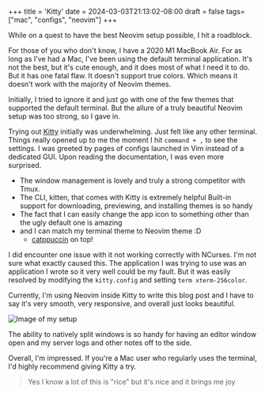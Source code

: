 +++
title = 'Kitty'
date = 2024-03-03T21:13:02-08:00
draft = false
tags=["mac", "configs", "neovim"]
+++

While on a quest to have the best Neovim setup possible, I hit a roadblock.

For those of you who don't know, I have a 2020 M1 MacBook Air. For as long as I've had a Mac, I've been using the default terminal application. It's not the best, but it's cute enough, and it does most of what I need it to do. But it has one fatal flaw. It doesn't support true colors. Which means it doesn't work with the majority of Neovim themes.

Initially, I tried to ignore it and just go with one of the few themes that supported the default terminal. But the allure of a truly beautiful Neovim setup was too strong, so I gave in.

Trying out [Kitty](https://sw.kovidgoyal.net/kitty/) initially was underwhelming. Just felt like any other terminal. Things really opened up to me the moment I hit `command + ,` to see the settings. I was greeted by pages of configs launched in Vim instead of a dedicated GUI. Upon reading the documentation, I was even more surprised.

- The window management is lovely and truly a strong competitor with Tmux.
- The CLI, kitten,  that comes with Kitty is extremely helpful
Built-in support for downloading, previewing, and installing themes is so handy
- The fact that I can easily change the app icon to something other than the ugly default one is amazing
- and I can match my terminal theme to Neovim theme :D
  - [catppuccin](https://github.com/catppuccin/catppuccin) on top!

I did encounter one issue with it not working correctly with NCurses. I'm not sure what exactly caused this. The application I was trying to use was an application I wrote so it very well could be my fault. But it was easily resolved by modifying the `kitty.config` and setting `term xterm-256color`.

Currently, I'm using Neovim inside Kitty to write this blog post and I have to say it's very smooth, very responsive, and overall just looks beautiful. 

![Image of my setup](https://s3.us-west-1.amazonaws.com/jadenarceneaux.com/neovim.webp)

The ability to natively split windows is so handy for having an editor window open and my server logs and other notes off to the side.

Overall, I'm impressed. If you're a Mac user who regularly uses the terminal, I'd highly recommend giving Kitty a try.

> Yes I know a lot of this is "rice" but it's nice and it brings me joy
